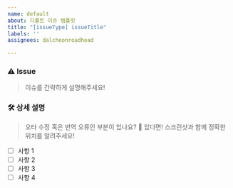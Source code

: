 ```yaml
---
name: default
about: 디폴트 이슈 템플릿
title: "[issueType] issueTitle"
labels: ''
assignees: dalcheonroadhead

---
```


### ⚠️ Issue

>  이슈를 간략하게 설명해주세요!



### 🛠️ 상세 설명 

> 오타 수정 혹은 번역 오류인 부분이 있나요? 🤔 있다면! 스크린샷과 함께 정확한 위치를 알려주세요!

- [ ] 사항 1
- [ ] 사항 2
- [ ] 사항 3
- [ ] 사항 4
